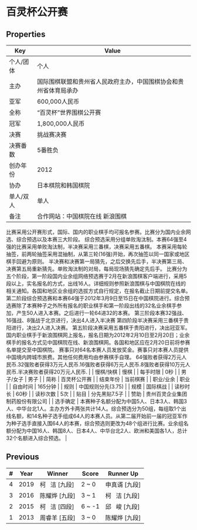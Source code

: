 # 百灵杯公开赛

## Properties

| Key | Value |
| --- | ----- |
| 个人/团体 | 个人 |
| 主办 | 国际围棋联盟和贵州省人民政府主办，中国围棋协会和贵州省体育局承办 |
| 亚军 | 600,000人民币 |
| 全称 | “百灵杯”世界围棋公开赛 |
| 冠军 | 1,800,000人民币 |
| 决赛 | 挑战赛决赛 |
| 决赛番数 | 5番胜负 |
| 创办年份 | 2012 |
| 协办 | 日本棋院和韩国棋院 |
| 单人/双人 | 单人 |
| 备注 | 合作网站：中国棋院在线 新浪围棋
比赛采用公开赛形式，国际、国内的职业棋手均可报名参赛。比赛分为国内业余网选、综合预选以及本赛三大阶段。
综合预选采用分组单败淘汰制。本赛64强至4强的比赛采用单败淘汰制，半决赛采用三番棋，决赛采用五番棋。
本赛采用每轮抽签，前两轮抽签采用混抽制，从第三轮(16强)开始，再次抽签以同一国家或地区棋手回避为原则。
半决赛和决赛第一局猜先，之后交换先后手，半决赛第三局、决赛第五局重新猜先。单败淘汰制的对局，每局现场猜先确定先后手。
比赛分为五个阶段，第一阶段国内业余组网络预选赛于2月在新浪围棋客户端进行，采用5段以上，实名报名的方式，出线16人。详细规则参照新浪围棋与中国棋院在线的相关通知。各国和地区业余组的选拔方式自行规定，在报名截止日期前提交名单。
第二阶段综合预选赛和本赛64强于2012年3月9日至15日在中国棋院进行。综合预选赛除了本赛种子之外所有报名的职业棋手和第一阶段出线的32名业余棋手参加，产生50人进入本赛。之后进行一轮64进32的本赛。
第三阶段本赛32强战、16强战、8强战于北京进行，决出4人进入半决赛
第四阶段半决赛采用三番棋于贵阳进行，决出2人进入决赛。
第五阶段决赛采用五番棋于贵阳进行，决出冠亚军。
国内职业棋手于新浪围棋网上报名，报名日期为2012年2月10日至2月20日；业余棋手的报名方式见中国棋院在线、新浪围棋网。各国和地区应在2月20日前将参赛名单提交至中国棋院。
赛事只对64名本赛人员发放奖金。赛事只对本赛人员提供中国境内跨城市旅费。其他任何费用均由参赛棋手自理。
64强败者获得2万元人民币.32强败者获得3万元人民币.16强败者获得6万元人民币.8强败者获得10万元人民币.半决赛败者获得20万元人民币. |
| 慢棋/快棋 | 慢棋 |
| 每手时限 | 0秒 |
| 男子/女子 | 男子 |
| 简称 | 百灵杯公开赛 |
| 结束年份 | 当前棋赛 |
| 职业/业余 | 职业 |
| 自由时间 | 165分钟 |
| 规则 | 中国规则分先(3.75) |
| 规模 | 国际棋战 |
| 读秒时长 | 60秒 |
| 读秒次数 | 5次 |
| 贴目 | 分先黑贴7.5子 |
| 赞助 | 贵州百灵企业集团制药股份有限公司 |
| 选手确定 | 本赛种子名额分配为中国5人、日本3人、韩国3人、中华台北1人。主办方外卡两张共计14人。综合预选分为50组，每组取1个出线名额，和14名种子选手组成64人的本赛人员。从第二届开始前一届的冠亚军作为种子选手直接入围64人的本赛，综合预选则更改为48个组进行比赛。业余组名额分配为中国16人、韩国8人、日本4人、中华台北2人、欧洲和美国各1人，总计32个名额进入综合预选。 |

## Previous

| # | Year | Winner | Score | Runner Up |
| --- | --- | --- | --- | --- |
| 4 | 2019 | 柯   洁 [九段] | 2 ~ 0 | 申真谞 [九段] |
| 3 | 2016 | 陈耀烨 [九段] | 3 ~ 1 | 柯   洁 [九段] |
| 2 | 2015 | 柯   洁 [四段] | 6 ~ -1 | 邱   峻 [九段] |
| 1 | 2013 | 周睿羊 [五段] | 3 ~ 0 | 陈耀烨 [九段] |

